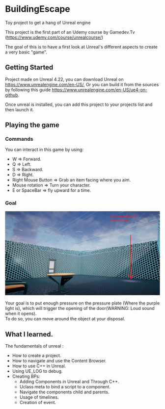 # BuildingEscape
Toy project to get a hang of Unreal engine

This project is the first part of an Udemy course by Gamedev.Tv (https://www.udemy.com/course/unrealcourse/)

The goal of this is to have a first look at Unreal's different aspects to create a very basic "game".

## Getting Started

Project made on Unreal 4.22, you can download Unreal on https://www.unrealengine.com/en-US/,
Or you can build it from the sources by following this guide https://www.unrealengine.com/en-US/ue4-on-github.

Once unreal is installed, you can add this project to your projects list and then launch it.

## Playing the game

### Commands

You can interact in this game by using:
 * W => Forward.
 * Q => Left.
 * S => Backward.
 * D => Right.
 * Right Mouse Button => Grab an item facing where you aim.
 * Mouse rotation => Turn your character.
 * E or SpaceBar => fly upward for a time.

### Goal
![Image Du Jeu](https://github.com/Clemyxy/BuildingEscape/blob/master/Screen%20Building%20Escape.png)

Your goal is to put enough pressure on the pressure plate (Where the purple light is),
which will trigger the opening of the door(WARNING: Loud sound when it opens).<br/>
To do so, you can move around the object at your disposal.

## What I learned.
The fundamentals of unreal :<br/>
* How to create a project.
* How to navigate and use the Content Browser.
* How to use C++ in Unreal.
* Using UE_LOG to debug.
* Creating BPs:
  * Adding Components in Unreal and Through C++.
  * Uclass meta to bind a script to a component.
  * Navigate the components child and parents.
  * Usage of timelines.
  * Creation of event.

  
